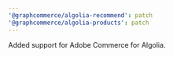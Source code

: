```yaml
---
'@graphcommerce/algolia-recommend': patch
'@graphcommerce/algolia-products': patch
---
```


Added support for Adobe Commerce for Algolia.

